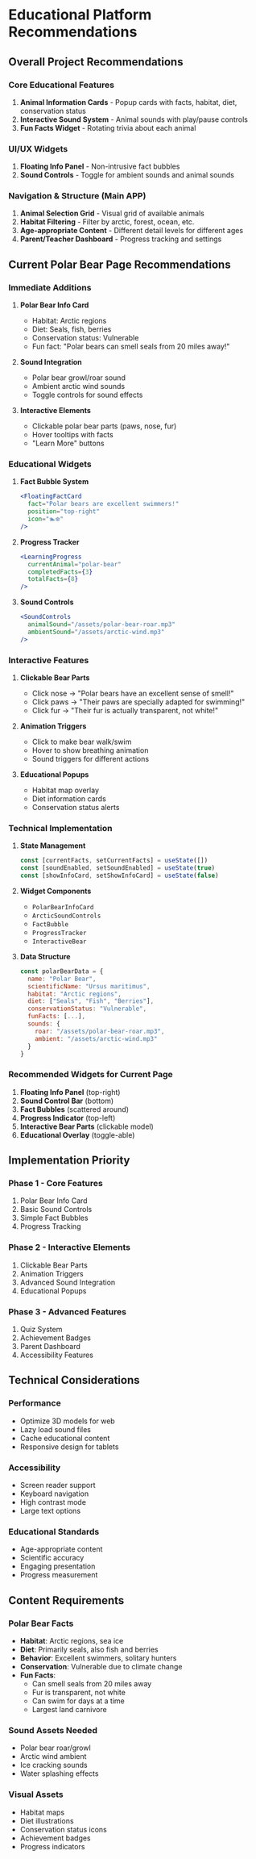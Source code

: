 # **Educational Platform Recommendations**

## **Overall Project Recommendations**

### **Core Educational Features**
1. **Animal Information Cards** - Popup cards with facts, habitat, diet, conservation status
2. **Interactive Sound System** - Animal sounds with play/pause controls
3. **Fun Facts Widget** - Rotating trivia about each animal


### **UI/UX Widgets**
1. **Floating Info Panel** - Non-intrusive fact bubbles
3. **Sound Controls** - Toggle for ambient sounds and animal sounds

### **Navigation & Structure** (Main APP)
1. **Animal Selection Grid** - Visual grid of available animals
2. **Habitat Filtering** - Filter by arctic, forest, ocean, etc.
3. **Age-appropriate Content** - Different detail levels for different ages
4. **Parent/Teacher Dashboard** - Progress tracking and settings

## **Current Polar Bear Page Recommendations**

### **Immediate Additions**
1. **Polar Bear Info Card**
   - Habitat: Arctic regions
   - Diet: Seals, fish, berries
   - Conservation status: Vulnerable
   - Fun fact: "Polar bears can smell seals from 20 miles away!"

2. **Sound Integration**
   - Polar bear growl/roar sound
   - Ambient arctic wind sounds
   - Toggle controls for sound effects

3. **Interactive Elements**
   - Clickable polar bear parts (paws, nose, fur)
   - Hover tooltips with facts
   - "Learn More" buttons

### **Educational Widgets**
1. **Fact Bubble System**
   ```jsx
   <FloatingFactCard 
     fact="Polar bears are excellent swimmers!"
     position="top-right"
     icon="🏊‍❄️"
   />
   ```

2. **Progress Tracker**
   ```jsx
   <LearningProgress 
     currentAnimal="polar-bear"
     completedFacts={3}
     totalFacts={8}
   />
   ```

3. **Sound Controls**
   ```jsx
   <SoundControls 
     animalSound="/assets/polar-bear-roar.mp3"
     ambientSound="/assets/arctic-wind.mp3"
   />
   ```

### **Interactive Features**
1. **Clickable Bear Parts**
   - Click nose → "Polar bears have an excellent sense of smell!"
   - Click paws → "Their paws are specially adapted for swimming!"
   - Click fur → "Their fur is actually transparent, not white!"

2. **Animation Triggers**
   - Click to make bear walk/swim
   - Hover to show breathing animation
   - Sound triggers for different actions

3. **Educational Popups**
   - Habitat map overlay
   - Diet information cards
   - Conservation status alerts

### **Technical Implementation**
1. **State Management**
   ```jsx
   const [currentFacts, setCurrentFacts] = useState([])
   const [soundEnabled, setSoundEnabled] = useState(true)
   const [showInfoCard, setShowInfoCard] = useState(false)
   ```

2. **Widget Components**
   - `PolarBearInfoCard`
   - `ArcticSoundControls`
   - `FactBubble`
   - `ProgressTracker`
   - `InteractiveBear`

3. **Data Structure**
   ```jsx
   const polarBearData = {
     name: "Polar Bear",
     scientificName: "Ursus maritimus",
     habitat: "Arctic regions",
     diet: ["Seals", "Fish", "Berries"],
     conservationStatus: "Vulnerable",
     funFacts: [...],
     sounds: {
       roar: "/assets/polar-bear-roar.mp3",
       ambient: "/assets/arctic-wind.mp3"
     }
   }
   ```

### **Recommended Widgets for Current Page**
1. **Floating Info Panel** (top-right)
2. **Sound Control Bar** (bottom)
3. **Fact Bubbles** (scattered around)
4. **Progress Indicator** (top-left)
5. **Interactive Bear Parts** (clickable model)
6. **Educational Overlay** (toggle-able)

## **Implementation Priority**

### **Phase 1 - Core Features**
1. Polar Bear Info Card
2. Basic Sound Controls
3. Simple Fact Bubbles
4. Progress Tracking

### **Phase 2 - Interactive Elements**
1. Clickable Bear Parts
2. Animation Triggers
3. Advanced Sound Integration
4. Educational Popups

### **Phase 3 - Advanced Features**
1. Quiz System
2. Achievement Badges
3. Parent Dashboard
4. Accessibility Features

## **Technical Considerations**

### **Performance**
- Optimize 3D models for web
- Lazy load sound files
- Cache educational content
- Responsive design for tablets

### **Accessibility**
- Screen reader support
- Keyboard navigation
- High contrast mode
- Large text options

### **Educational Standards**
- Age-appropriate content
- Scientific accuracy
- Engaging presentation
- Progress measurement

## **Content Requirements**

### **Polar Bear Facts**
- **Habitat**: Arctic regions, sea ice
- **Diet**: Primarily seals, also fish and berries
- **Behavior**: Excellent swimmers, solitary hunters
- **Conservation**: Vulnerable due to climate change
- **Fun Facts**: 
  - Can smell seals from 20 miles away
  - Fur is transparent, not white
  - Can swim for days at a time
  - Largest land carnivore

### **Sound Assets Needed**
- Polar bear roar/growl
- Arctic wind ambient
- Ice cracking sounds
- Water splashing effects

### **Visual Assets**
- Habitat maps
- Diet illustrations
- Conservation status icons
- Achievement badges
- Progress indicators 